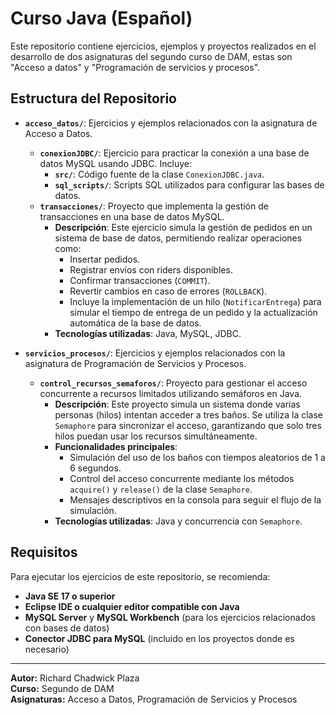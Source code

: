 # Curso Java (Español)

Este repositorio contiene ejercicios, ejemplos y proyectos realizados en el desarrollo de dos asignaturas del segundo curso de DAM, estas son "Acceso a datos" y "Programación de servicios y procesos".

## Estructura del Repositorio

- **`acceso_datos/`**: Ejercicios y ejemplos relacionados con la asignatura de Acceso a Datos.
  - **`conexionJDBC/`**: Ejercicio para practicar la conexión a una base de datos MySQL usando JDBC. Incluye:
    - **`src/`**: Código fuente de la clase `ConexionJDBC.java`.
    - **`sql_scripts/`**: Scripts SQL utilizados para configurar las bases de datos.
  - **`transacciones/`**: Proyecto que implementa la gestión de transacciones en una base de datos MySQL. 
    - **Descripción**: Este ejercicio simula la gestión de pedidos en un sistema de base de datos, permitiendo realizar operaciones como:
      - Insertar pedidos.
      - Registrar envíos con riders disponibles.
      - Confirmar transacciones (`COMMIT`).
      - Revertir cambios en caso de errores (`ROLLBACK`).
      - Incluye la implementación de un hilo (`NotificarEntrega`) para simular el tiempo de entrega de un pedido y la actualización automática de la base de datos.
    - **Tecnologías utilizadas**: Java, MySQL, JDBC.

- **`servicios_procesos/`**: Ejercicios y ejemplos relacionados con la asignatura de Programación de Servicios y Procesos.
  - **`control_recursos_semaforos/`**: Proyecto para gestionar el acceso concurrente a recursos limitados utilizando semáforos en Java.
    - **Descripción**: Este proyecto simula un sistema donde varias personas (hilos) intentan acceder a tres baños. Se utiliza la clase `Semaphore` para sincronizar el acceso, garantizando que solo tres hilos puedan usar los recursos simultáneamente.
    - **Funcionalidades principales**:
      - Simulación del uso de los baños con tiempos aleatorios de 1 a 6 segundos.
      - Control del acceso concurrente mediante los métodos `acquire()` y `release()` de la clase `Semaphore`.
      - Mensajes descriptivos en la consola para seguir el flujo de la simulación.
    - **Tecnologías utilizadas**: Java y concurrencia con `Semaphore`.

## Requisitos

Para ejecutar los ejercicios de este repositorio, se recomienda:

- **Java SE 17 o superior**
- **Eclipse IDE o cualquier editor compatible con Java**
- **MySQL Server** y **MySQL Workbench** (para los ejercicios relacionados con bases de datos)
- **Conector JDBC para MySQL** (incluido en los proyectos donde es necesario)

---

**Autor:** Richard Chadwick Plaza  
**Curso:** Segundo de DAM  
**Asignaturas:** Acceso a Datos, Programación de Servicios y Procesos  

